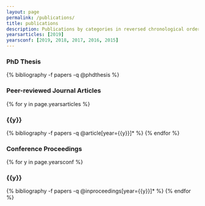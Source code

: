 ```yaml
---
layout: page
permalink: /publications/
title: publications
description: Publications by categories in reversed chronological order
yearsarticles: [2019]
yearsconf: [2019, 2018, 2017, 2016, 2015]
---
```


### PhD Thesis
{% bibliography -f papers -q @phdthesis %}

### Peer-reviewed Journal Articles

{% for y in page.yearsarticles %}
  <h3 class="year">{{y}}</h3>
  {% bibliography -f papers -q @article[year={{y}}]* %}
{% endfor %}

### Conference Proceedings

{% for y in page.yearsconf %}
  <h3 class="year">{{y}}</h3>
  {% bibliography -f papers -q @inproceedings[year={{y}}]* %}
{% endfor %}
